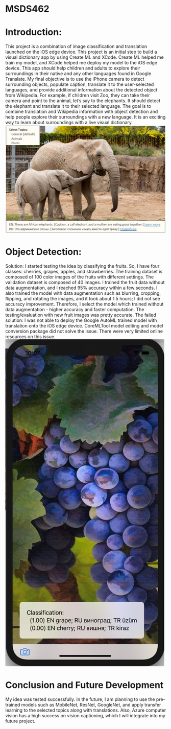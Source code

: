 # MSDS462
# Introduction:
This project is a combination of image classification and translation launched on the iOS edge device. This project is an initial step to build a visual dictionary app by using Create ML and XCode. Create ML helped me train my model, and XCode helped me deploy my model to the iOS edge device. This app should help children and adults to explore their surroundings in their native and any other languages found in Google Translate. My final objective is to use the iPhone camera to detect surrounding objects, populate caption, translate it to the user-selected languages, and provide additional information about the detected object from Wikipedia. For example, if children visit Zoo, they can take their camera and point to the animal, let’s say to the elephants. It should detect the elephant and translate it to their selected language. The goal is to combine translation and Wikipedia information with object detection and help people explore their surroundings with a new language. It is an exciting way to learn about surroundings with a live visual dictionary. 
![zoo example](https://github.com/Siddikov/MSDS462/blob/main/zoo_example.JPG)

# Object Detection:
Solution:
I started testing the idea by classifying the fruits. So, I have four classes: cherries, grapes, apples, and strawberries. The training dataset is composed of 100 color images of the fruits with different settings. The validation dataset is composed of 40 images. I trained the fruit data without data augmentation, and I reached 95% accuracy within a few seconds. I also trained the model with data augmentation such as blurring, cropping, flipping, and rotating the images, and it took about 1.5 hours; I did not see accuracy improvement. Therefore, I select the model which trained without data augmentation - higher accuracy and faster computation. The testing/evaluation with new fruit images was pretty accurate. 
The failed solution:
I was not able to deploy the Google AutoML trained model with translation onto the iOS edge device. CoreMLTool model editing and model conversion package did not solve the issue. There were very limited online resources on this issue.
![fruit example](https://github.com/Siddikov/MSDS462/blob/main/fruit_example.jpg)

# Conclusion and Future Development
My idea was tested successfully.  In the future, I am planning to use the pre-trained models such as MobileNet, ResNet, GoogleNet, and apply transfer learning to the selected topics along with translations. Also, Azure computer vision has a high success on vision captioning, which I will integrate into my future project.

